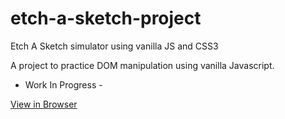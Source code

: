 # etch-a-sketch-project
Etch A Sketch simulator using vanilla JS and CSS3

A project to practice DOM manipulation using vanilla Javascript.

- Work In Progress -

[View in Browser](https://shivamsaigupta.github.io/etch-a-sketch-project/)
